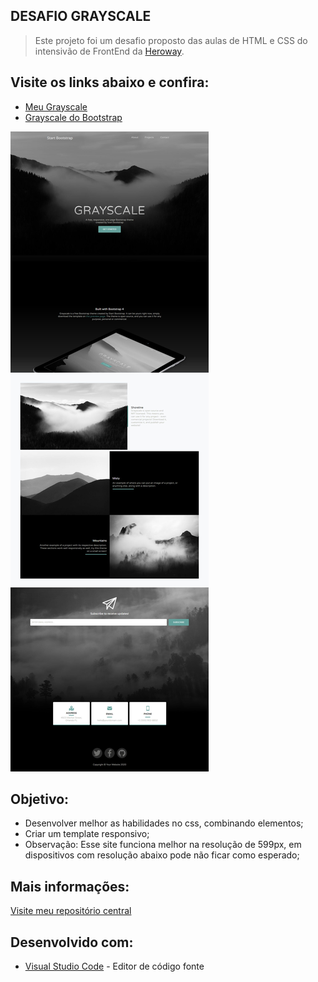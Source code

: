 ## DESAFIO GRAYSCALE

> Este projeto foi um desafio proposto das aulas de HTML e CSS do intensivão de FrontEnd da [Heroway](https://www.heroway.com.br/treinamento/).

## Visite os links abaixo e confira:

* [Meu Grayscale](https://larissa1222.github.io/)
* [Grayscale do Bootstrap](https://startbootstrap.com/previews/grayscale/)

![Final result](grayscale-img.jpg)

## Objetivo:
  * Desenvolver melhor as habilidades no css, combinando elementos;
  * Criar um template responsivo;
  * Observação: Esse site funciona melhor na resolução de 599px, em dispositivos com resolução abaixo pode não ficar como esperado;
  
## Mais informações:

[Visite meu repositório central](https://github.com/Larissa1222/heroway-html-css)

## Desenvolvido com:

* [Visual Studio Code](https://code.visualstudio.com/) - Editor de código fonte
